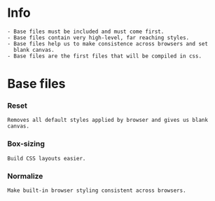 # Info

    - Base files must be included and must come first.
    - Base files contain very high-level, far reaching styles.
    - Base files help us to make consistence across browsers and set
      blank canvas.
    - Base files are the first files that will be compiled in css.

# Base files

### Reset

    Removes all default styles applied by browser and gives us blank canvas.

### Box-sizing

    Build CSS layouts easier.

### Normalize

    Make built-in browser styling consistent across browsers.

